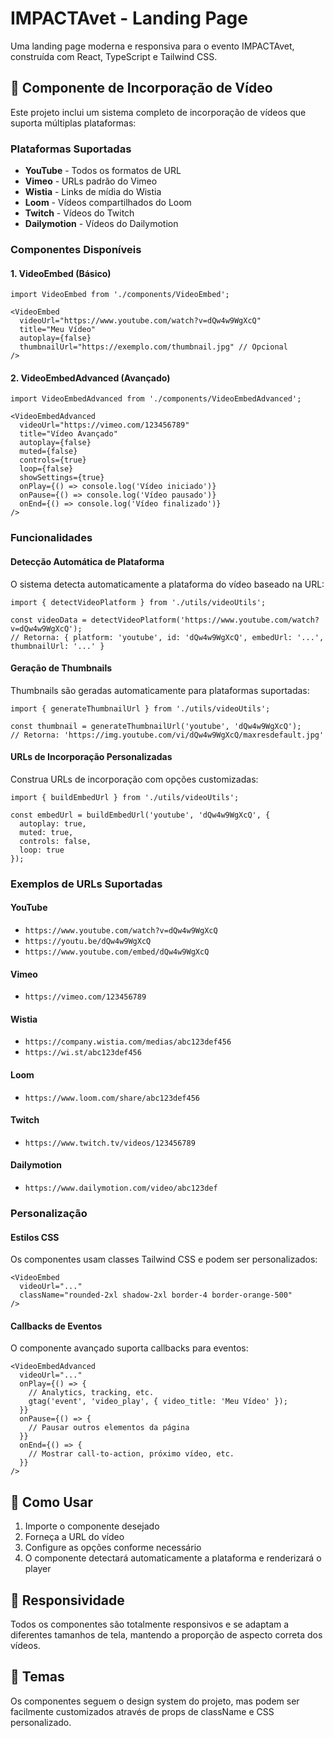 # IMPACTAvet - Landing Page

Uma landing page moderna e responsiva para o evento IMPACTAvet, construída com React, TypeScript e Tailwind CSS.

## 🎥 Componente de Incorporação de Vídeo

Este projeto inclui um sistema completo de incorporação de vídeos que suporta múltiplas plataformas:

### Plataformas Suportadas

- **YouTube** - Todos os formatos de URL
- **Vimeo** - URLs padrão do Vimeo
- **Wistia** - Links de mídia do Wistia
- **Loom** - Vídeos compartilhados do Loom
- **Twitch** - Vídeos do Twitch
- **Dailymotion** - Vídeos do Dailymotion

### Componentes Disponíveis

#### 1. VideoEmbed (Básico)
```tsx
import VideoEmbed from './components/VideoEmbed';

<VideoEmbed
  videoUrl="https://www.youtube.com/watch?v=dQw4w9WgXcQ"
  title="Meu Vídeo"
  autoplay={false}
  thumbnailUrl="https://exemplo.com/thumbnail.jpg" // Opcional
/>
```

#### 2. VideoEmbedAdvanced (Avançado)
```tsx
import VideoEmbedAdvanced from './components/VideoEmbedAdvanced';

<VideoEmbedAdvanced
  videoUrl="https://vimeo.com/123456789"
  title="Vídeo Avançado"
  autoplay={false}
  muted={false}
  controls={true}
  loop={false}
  showSettings={true}
  onPlay={() => console.log('Vídeo iniciado')}
  onPause={() => console.log('Vídeo pausado')}
  onEnd={() => console.log('Vídeo finalizado')}
/>
```

### Funcionalidades

#### Detecção Automática de Plataforma
O sistema detecta automaticamente a plataforma do vídeo baseado na URL:

```tsx
import { detectVideoPlatform } from './utils/videoUtils';

const videoData = detectVideoPlatform('https://www.youtube.com/watch?v=dQw4w9WgXcQ');
// Retorna: { platform: 'youtube', id: 'dQw4w9WgXcQ', embedUrl: '...', thumbnailUrl: '...' }
```

#### Geração de Thumbnails
Thumbnails são geradas automaticamente para plataformas suportadas:

```tsx
import { generateThumbnailUrl } from './utils/videoUtils';

const thumbnail = generateThumbnailUrl('youtube', 'dQw4w9WgXcQ');
// Retorna: 'https://img.youtube.com/vi/dQw4w9WgXcQ/maxresdefault.jpg'
```

#### URLs de Incorporação Personalizadas
Construa URLs de incorporação com opções customizadas:

```tsx
import { buildEmbedUrl } from './utils/videoUtils';

const embedUrl = buildEmbedUrl('youtube', 'dQw4w9WgXcQ', {
  autoplay: true,
  muted: true,
  controls: false,
  loop: true
});
```

### Exemplos de URLs Suportadas

#### YouTube
- `https://www.youtube.com/watch?v=dQw4w9WgXcQ`
- `https://youtu.be/dQw4w9WgXcQ`
- `https://www.youtube.com/embed/dQw4w9WgXcQ`

#### Vimeo
- `https://vimeo.com/123456789`

#### Wistia
- `https://company.wistia.com/medias/abc123def456`
- `https://wi.st/abc123def456`

#### Loom
- `https://www.loom.com/share/abc123def456`

#### Twitch
- `https://www.twitch.tv/videos/123456789`

#### Dailymotion
- `https://www.dailymotion.com/video/abc123def`

### Personalização

#### Estilos CSS
Os componentes usam classes Tailwind CSS e podem ser personalizados:

```tsx
<VideoEmbed
  videoUrl="..."
  className="rounded-2xl shadow-2xl border-4 border-orange-500"
/>
```

#### Callbacks de Eventos
O componente avançado suporta callbacks para eventos:

```tsx
<VideoEmbedAdvanced
  videoUrl="..."
  onPlay={() => {
    // Analytics, tracking, etc.
    gtag('event', 'video_play', { video_title: 'Meu Vídeo' });
  }}
  onPause={() => {
    // Pausar outros elementos da página
  }}
  onEnd={() => {
    // Mostrar call-to-action, próximo vídeo, etc.
  }}
/>
```

## 🚀 Como Usar

1. Importe o componente desejado
2. Forneça a URL do vídeo
3. Configure as opções conforme necessário
4. O componente detectará automaticamente a plataforma e renderizará o player

## 📱 Responsividade

Todos os componentes são totalmente responsivos e se adaptam a diferentes tamanhos de tela, mantendo a proporção de aspecto correta dos vídeos.

## 🎨 Temas

Os componentes seguem o design system do projeto, mas podem ser facilmente customizados através de props de className e CSS personalizado.